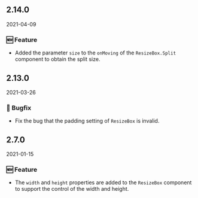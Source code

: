 ## 2.14.0

2021-04-09

### 🆕 Feature

- Added the parameter `size` to the `onMoving` of the `ResizeBox.Split` component to obtain the split size.

## 2.13.0

2021-03-26

### 🐛 Bugfix

- Fix the bug that the padding setting of `ResizeBox` is invalid.

## 2.7.0

2021-01-15

### 🆕 Feature

- The `width` and `height` properties are added to the `ResizeBox` component to support the control of the width and height.


